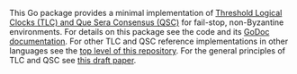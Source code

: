 This Go package provides a minimal implementation of
[Threshold Logical Clocks (TLC) and Que Sera Consensus (QSC)](https://arxiv.org/abs/1907.07010)
for fail-stop, non-Byzantine environments.
For details on this package see the code and its
[GoDoc documentation](https://godoc.org/github.com/dedis/tlc/go/model).
For other TLC and QSC reference implementations in other languages see the
[top level of this repository](https://github.com/dedis/tlc/).
For the general principles of TLC and QSC see
[this draft paper](https://arxiv.org/abs/1907.07010).
